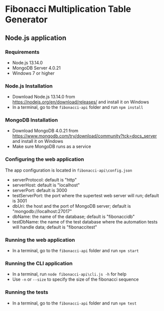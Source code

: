 # Fibonacci Multiplication Table Generator 

## Node.js application

### Requirements 

* Node.js 13.14.0
* MongoDB Server 4.0.21
* Windows 7 or higher

### Node.js Installation 

* Download Node.js 13.14.0 from https://nodejs.org/en/download/releases/ and install it on Windows
* In a terminal, go to the `fibonacci-api` folder and run `npm install` 

### MongoDB Installation 

* Download MongoDB 4.0.21 from https://www.mongodb.com/try/download/community?tck=docs_server and install it on Windows
* Make sure MongoDB runs as a service 

### Configuring the web application

The app configuration is located in `fibonacci-api\config.json`

* serverProtocol: default is "http"
* serverHost: default is "localhost"
* serverPort: default is 3000
* testServerPort: the port where the supertest web server will run; default is 3001
* dbUri: the host and the port of MongoDB server; default is "mongodb://localhost:27017"
* dbName: the name of the database; default is "fibonaccidb"
* testDbName: the name of the test database where the automation tests will handle data; default is "fibonaccitest"

### Running the web application 

* In a terminal, go to the `fibonacci-api` folder and run `npm start`

### Running the CLI application

* In a terminal, run `node fibonacci-api\cli.js -h` for help 
* Use `-n` or `--size` to specify the size of the fibonacci sequence

### Running the tests 

* In a terminal, go to the `fibonacci-api` folder and run `npm test`